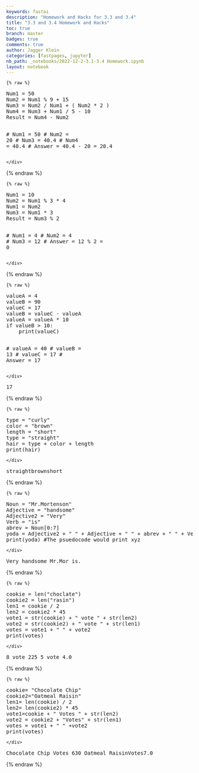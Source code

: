 ```yaml
---
keywords: fastai
description: "Homework and Hacks for 3.3 and 3.4"
title: "3.3 and 3.4 Homework and Hacks"
toc: true
branch: master
badges: true
comments: true
author: Jagger Klein
categories: [fastpages, jupyter]
nb_path: _notebooks/2022-12-2-3.1-3.4 Homework.ipynb
layout: notebook
---
```


<!--
#################################################
### THIS FILE WAS AUTOGENERATED! DO NOT EDIT! ###
#################################################
# file to edit: _notebooks/2022-12-2-3.1-3.4 Homework.ipynb
-->

<div class="container" id="notebook-container">
        
    {% raw %}
    
<div class="cell border-box-sizing code_cell rendered">
<div class="input">

<div class="inner_cell">
    <div class="input_area">
<div class=" highlight hl-ipython3"><pre><span></span><span class="n">Num1</span> <span class="o">=</span> <span class="mi">50</span>
<span class="n">Num2</span> <span class="o">=</span> <span class="n">Num1</span> <span class="o">%</span> <span class="mi">9</span> <span class="o">+</span> <span class="mi">15</span>
<span class="n">Num3</span> <span class="o">=</span> <span class="n">Num2</span> <span class="o">/</span> <span class="n">Num1</span> <span class="o">+</span> <span class="p">(</span> <span class="n">Num2</span> <span class="o">*</span> <span class="mi">2</span> <span class="p">)</span>
<span class="n">Num4</span> <span class="o">=</span> <span class="n">Num3</span> <span class="o">+</span> <span class="n">Num1</span> <span class="o">/</span> <span class="mi">5</span> <span class="o">-</span> <span class="mi">10</span>
<span class="n">Result</span> <span class="o">=</span> <span class="n">Num4</span> <span class="o">-</span> <span class="n">Num2</span>

<span class="c1"># Num1 = 50</span>
<span class="c1"># Num2 = 20</span>
<span class="c1"># Num3 = 40.4</span>
<span class="c1"># Num4 = 40.4</span>
<span class="c1"># Answer = 40.4 - 20 = 20.4</span>
</pre></div>

    </div>
</div>
</div>

</div>
    {% endraw %}

    {% raw %}
    
<div class="cell border-box-sizing code_cell rendered">
<div class="input">

<div class="inner_cell">
    <div class="input_area">
<div class=" highlight hl-ipython3"><pre><span></span><span class="n">Num1</span> <span class="o">=</span> <span class="mi">10</span>
<span class="n">Num2</span> <span class="o">=</span> <span class="n">Num1</span> <span class="o">%</span> <span class="mi">3</span> <span class="o">*</span> <span class="mi">4</span>
<span class="n">Num1</span> <span class="o">=</span> <span class="n">Num2</span>
<span class="n">Num3</span> <span class="o">=</span> <span class="n">Num1</span> <span class="o">*</span> <span class="mi">3</span>
<span class="n">Result</span> <span class="o">=</span> <span class="n">Num3</span> <span class="o">%</span> <span class="mi">2</span>

<span class="c1"># Num1 = 4</span>
<span class="c1"># Num2 = 4</span>
<span class="c1"># Num3 = 12</span>
<span class="c1"># Answer = 12 % 2 = 0 </span>
</pre></div>

    </div>
</div>
</div>

</div>
    {% endraw %}

    {% raw %}
    
<div class="cell border-box-sizing code_cell rendered">
<div class="input">

<div class="inner_cell">
    <div class="input_area">
<div class=" highlight hl-ipython3"><pre><span></span><span class="n">valueA</span> <span class="o">=</span> <span class="mi">4</span>
<span class="n">valueB</span> <span class="o">=</span> <span class="mi">90</span>
<span class="n">valueC</span> <span class="o">=</span> <span class="mi">17</span>
<span class="n">valueB</span> <span class="o">=</span> <span class="n">valueC</span> <span class="o">-</span> <span class="n">valueA</span>
<span class="n">valueA</span> <span class="o">=</span> <span class="n">valueA</span> <span class="o">*</span> <span class="mi">10</span>
<span class="k">if</span> <span class="n">valueB</span> <span class="o">&gt;</span> <span class="mi">10</span><span class="p">:</span>
    <span class="nb">print</span><span class="p">(</span><span class="n">valueC</span><span class="p">)</span>

<span class="c1"># valueA = 40</span>
<span class="c1"># valueB = 13</span>
<span class="c1"># valueC = 17</span>
<span class="c1"># Answer = 17</span>
</pre></div>

    </div>
</div>
</div>

<div class="output_wrapper">
<div class="output">

<div class="output_area">

<div class="output_subarea output_stream output_stdout output_text">
<pre>17
</pre>
</div>
</div>

</div>
</div>

</div>
    {% endraw %}

    {% raw %}
    
<div class="cell border-box-sizing code_cell rendered">
<div class="input">

<div class="inner_cell">
    <div class="input_area">
<div class=" highlight hl-ipython3"><pre><span></span><span class="nb">type</span> <span class="o">=</span> <span class="s2">&quot;curly&quot;</span>
<span class="n">color</span> <span class="o">=</span> <span class="s2">&quot;brown&quot;</span>
<span class="n">length</span> <span class="o">=</span> <span class="s2">&quot;short&quot;</span>
<span class="nb">type</span> <span class="o">=</span> <span class="s2">&quot;straight&quot;</span>
<span class="n">hair</span> <span class="o">=</span> <span class="nb">type</span> <span class="o">+</span> <span class="n">color</span> <span class="o">+</span> <span class="n">length</span>
<span class="nb">print</span><span class="p">(</span><span class="n">hair</span><span class="p">)</span>
</pre></div>

    </div>
</div>
</div>

<div class="output_wrapper">
<div class="output">

<div class="output_area">

<div class="output_subarea output_stream output_stdout output_text">
<pre>straightbrownshort
</pre>
</div>
</div>

</div>
</div>

</div>
    {% endraw %}

    {% raw %}
    
<div class="cell border-box-sizing code_cell rendered">
<div class="input">

<div class="inner_cell">
    <div class="input_area">
<div class=" highlight hl-ipython3"><pre><span></span><span class="n">Noun</span> <span class="o">=</span> <span class="s2">&quot;Mr.Mortenson&quot;</span> 
<span class="n">Adjective</span> <span class="o">=</span> <span class="s2">&quot;handsome&quot;</span> 
<span class="n">Adjective2</span> <span class="o">=</span> <span class="s2">&quot;Very&quot;</span> 
<span class="n">Verb</span> <span class="o">=</span> <span class="s2">&quot;is&quot;</span> 
<span class="n">abrev</span> <span class="o">=</span> <span class="n">Noun</span><span class="p">[</span><span class="mi">0</span><span class="p">:</span><span class="mi">7</span><span class="p">]</span>
<span class="n">yoda</span> <span class="o">=</span> <span class="n">Adjective2</span> <span class="o">+</span> <span class="s2">&quot; &quot;</span> <span class="o">+</span> <span class="n">Adjective</span> <span class="o">+</span> <span class="s2">&quot; &quot;</span> <span class="o">+</span> <span class="n">abrev</span> <span class="o">+</span> <span class="s2">&quot; &quot;</span> <span class="o">+</span> <span class="n">Verb</span> <span class="o">+</span> <span class="s2">&quot;.&quot;</span>
<span class="nb">print</span><span class="p">(</span><span class="n">yoda</span><span class="p">)</span> <span class="c1">#The psuedocode would print xyz</span>
</pre></div>

    </div>
</div>
</div>

<div class="output_wrapper">
<div class="output">

<div class="output_area">

<div class="output_subarea output_stream output_stdout output_text">
<pre>Very handsome Mr.Mor is.
</pre>
</div>
</div>

</div>
</div>

</div>
    {% endraw %}

    {% raw %}
    
<div class="cell border-box-sizing code_cell rendered">
<div class="input">

<div class="inner_cell">
    <div class="input_area">
<div class=" highlight hl-ipython3"><pre><span></span><span class="n">cookie</span> <span class="o">=</span> <span class="nb">len</span><span class="p">(</span><span class="s2">&quot;choclate&quot;</span><span class="p">)</span> 
<span class="n">cookie2</span> <span class="o">=</span> <span class="nb">len</span><span class="p">(</span><span class="s2">&quot;rasin&quot;</span><span class="p">)</span> 
<span class="n">len1</span> <span class="o">=</span> <span class="n">cookie</span> <span class="o">/</span> <span class="mi">2</span> 
<span class="n">len2</span> <span class="o">=</span> <span class="n">cookie2</span> <span class="o">*</span> <span class="mi">45</span> 
<span class="n">vote1</span> <span class="o">=</span> <span class="nb">str</span><span class="p">(</span><span class="n">cookie</span><span class="p">)</span> <span class="o">+</span> <span class="s2">&quot; vote &quot;</span> <span class="o">+</span> <span class="nb">str</span><span class="p">(</span><span class="n">len2</span><span class="p">)</span>
<span class="n">vote2</span> <span class="o">=</span> <span class="nb">str</span><span class="p">(</span><span class="n">cookie2</span><span class="p">)</span> <span class="o">+</span> <span class="s2">&quot; vote &quot;</span> <span class="o">+</span> <span class="nb">str</span><span class="p">(</span><span class="n">len1</span><span class="p">)</span>
<span class="n">votes</span> <span class="o">=</span> <span class="n">vote1</span> <span class="o">+</span> <span class="s2">&quot; &quot;</span> <span class="o">+</span> <span class="n">vote2</span> 
<span class="nb">print</span><span class="p">(</span><span class="n">votes</span><span class="p">)</span>
</pre></div>

    </div>
</div>
</div>

<div class="output_wrapper">
<div class="output">

<div class="output_area">

<div class="output_subarea output_stream output_stdout output_text">
<pre>8 vote 225 5 vote 4.0
</pre>
</div>
</div>

</div>
</div>

</div>
    {% endraw %}

    {% raw %}
    
<div class="cell border-box-sizing code_cell rendered">
<div class="input">

<div class="inner_cell">
    <div class="input_area">
<div class=" highlight hl-ipython3"><pre><span></span><span class="n">cookie</span><span class="o">=</span> <span class="s2">&quot;Chocolate Chip&quot;</span>
<span class="n">cookie2</span><span class="o">=</span><span class="s2">&quot;Oatmeal Raisin&quot;</span>
<span class="n">len1</span><span class="o">=</span> <span class="nb">len</span><span class="p">(</span><span class="n">cookie</span><span class="p">)</span> <span class="o">/</span> <span class="mi">2</span>
<span class="n">len2</span><span class="o">=</span> <span class="nb">len</span><span class="p">(</span><span class="n">cookie2</span><span class="p">)</span> <span class="o">*</span> <span class="mi">45</span>
<span class="n">vote1</span><span class="o">=</span><span class="n">cookie</span> <span class="o">+</span> <span class="s2">&quot; Votes &quot;</span> <span class="o">+</span> <span class="nb">str</span><span class="p">(</span><span class="n">len2</span><span class="p">)</span>
<span class="n">vote2</span> <span class="o">=</span> <span class="n">cookie2</span> <span class="o">+</span> <span class="s2">&quot;Votes&quot;</span> <span class="o">+</span> <span class="nb">str</span><span class="p">(</span><span class="n">len1</span><span class="p">)</span>
<span class="n">votes</span> <span class="o">=</span> <span class="n">vote1</span> <span class="o">+</span> <span class="s2">&quot; &quot;</span> <span class="o">+</span><span class="n">vote2</span>
<span class="nb">print</span><span class="p">(</span><span class="n">votes</span><span class="p">)</span>
</pre></div>

    </div>
</div>
</div>

<div class="output_wrapper">
<div class="output">

<div class="output_area">

<div class="output_subarea output_stream output_stdout output_text">
<pre>Chocolate Chip Votes 630 Oatmeal RaisinVotes7.0
</pre>
</div>
</div>

</div>
</div>

</div>
    {% endraw %}

</div>
 

